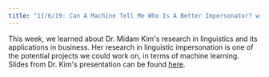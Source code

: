 ```yaml
---
title: "11/6/19: Can A Machine Tell Me Who Is A Better Impersonator? with Dr. Midam Kim"
---
```

This week, we learned about Dr. Midam Kim's research in linguistics and its applications in business. Her research in linguistic impersonation is one of the potential projects we could work on, in terms of machine learning. Slides from Dr. Kim's presentation can be found [here](https://docs.google.com/presentation/d/1L_1s195ok_dXD5DZ9WuwTxIskovPiVFTNv3sROZwWTk/edit?usp=sharing).
